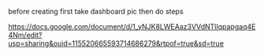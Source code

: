 before creating first take dashboard pic 
then do steps

https://docs.google.com/document/d/1_yNJK8LWEAaz3VVdNTlIqpapgaq4E4Nm/edit?usp=sharing&ouid=115520665593714686279&rtpof=true&sd=true
